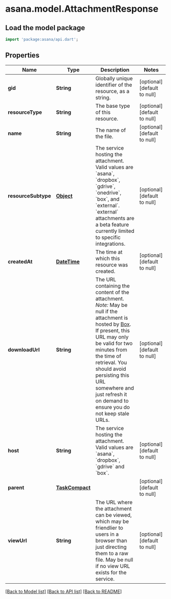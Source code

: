 # asana.model.AttachmentResponse

## Load the model package
```dart
import 'package:asana/api.dart';
```

## Properties
Name | Type | Description | Notes
------------ | ------------- | ------------- | -------------
**gid** | **String** | Globally unique identifier of the resource, as a string. | [optional] [default to null]
**resourceType** | **String** | The base type of this resource. | [optional] [default to null]
**name** | **String** | The name of the file. | [optional] [default to null]
**resourceSubtype** | [**Object**](Object.md) | The service hosting the attachment. Valid values are &#x60;asana&#x60;, &#x60;dropbox&#x60;, &#x60;gdrive&#x60;, &#x60;onedrive&#x60;, &#x60;box&#x60;, and &#x60;external&#x60;. &#x60;external&#x60; attachments are a beta feature currently limited to specific integrations. | [optional] [default to null]
**createdAt** | [**DateTime**](DateTime.md) | The time at which this resource was created. | [optional] [default to null]
**downloadUrl** | **String** | The URL containing the content of the attachment. *Note:* May be null if the attachment is hosted by [Box](https://www.box.com/). If present, this URL may only be valid for two minutes from the time of retrieval. You should avoid persisting this URL somewhere and just refresh it on demand to ensure you do not keep stale URLs. | [optional] [default to null]
**host** | **String** | The service hosting the attachment. Valid values are &#x60;asana&#x60;, &#x60;dropbox&#x60;, &#x60;gdrive&#x60; and &#x60;box&#x60;. | [optional] [default to null]
**parent** | [**TaskCompact**](TaskCompact.md) |  | [optional] [default to null]
**viewUrl** | **String** | The URL where the attachment can be viewed, which may be friendlier to users in a browser than just directing them to a raw file. May be null if no view URL exists for the service. | [optional] [default to null]

[[Back to Model list]](../README.md#documentation-for-models) [[Back to API list]](../README.md#documentation-for-api-endpoints) [[Back to README]](../README.md)


